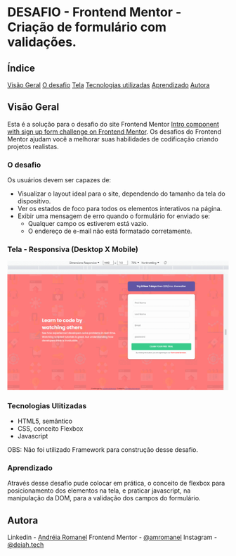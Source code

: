 # DESAFIO - Frontend Mentor - Criação de formulário com validações.

## Índice
[Visão Geral](#overview)
[O desafio](#the-challenge)
[Tela](#screenshot)
[Tecnologias utilizadas](#built-with)
[Aprendizado](#what-i-learned)
[Autora](#author)

## Visão Geral

Esta é a solução para o desafio do site Frontend Mentor
[Intro component with sign up form challenge on Frontend Mentor](https://www.frontendmentor.io/challenges/intro-component-with-signup-form-5cf91bd49edda32581d28fd1).
Os desafios do Frontend Mentor ajudam você a melhorar suas habilidades de codificação criando projetos realistas.
 
### O desafio  

Os usuários devem ser capazes de: 

- Visualizar o layout ideal para o site, dependendo do tamanho da tela do dispositivo.
- Ver os estados de foco para todos os elementos interativos na página.
- Exibir uma mensagem de erro quando o formulário for enviado se:
	- Qualquer campo os estiverem está vazio.
	-  O endereço de e-mail não está formatado corretamente.

### Tela - Responsiva (Desktop X Mobile)

![enter image description here](https://github.com/amromanel/desafio-frontendmentor-Formulario/blob/main/gif/desafio-frontendmentor.gif?raw=true)

  ### Tecnologias Ulitizadas
  
- HTML5, semântico
- CSS, conceito Flexbox
- Javascript

OBS: Não foi utilizado Framework para construção desse desafio.

### Aprendizado

Através desse desafio pude colocar em prática, o conceito de flexbox para posicionamento dos elementos na tela, e praticar javascript, na manipulação da DOM, para a validação dos campos do formulário.

## Autora

Linkedin - [Andréia Romanel](https://www.linkedin.com/in/andreiaromanel/)
Frontend Mentor - [@amromanel](https://www.frontendmentor.io/profile/amromanel)
Instagram - [@deiah.tech](https://www.instagram.com/deiah.tech/)
